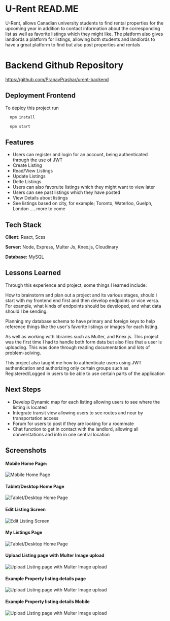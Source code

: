 
# U-Rent READ.ME

U-Rent, allows Canadian university students to find rental properties for the upcoming year in 
addition to contact information about the corresponding list as well as favorite listings which they might like. 
The platform also gives landlords a platform for listings, allowing both students and landlords to have a great 
platform to find but also post properties and rentals

# Backend Github Repository

https://github.com/PranavPrashar/urent-backend




## Deployment Frontend

To deploy this project run

```bash
  npm install
```

```bash
  npm start
```


## Features

- Users can register and login for an account, being authenticated through the use of JWT
- Create Listing
- Read/View Listings
- Update Listings
- Delte Listings
- Users can also favoruite listings which they might want to view later
- Users can see past listings which they have posted 
- View Details about listings
- See listings based on city, for example; Toronto, Waterloo, Guelph, London .....more to come



## Tech Stack

**Client:** React, Scss

**Server:** Node, Express, Multer Js, Knex.js, Cloudinary

**Database:** MySQL


## Lessons Learned

Through this experience and project, some things I learned include:

How to brainstorm and plan out a project and its various stages, should i start with my frontend end first and then develop endpoints or vice versa. For example, what kinds of endpoints should be developed, and what data should I be sending. 

Planning my database schema to have primary and foreign keys to help reference things like the user's favorite listings or images for each listing. 

As well as working with libraries such as Multer, and Knex.js. This project was the first time I had to handle both form data but also files that a user is uploading. This was done through reading documentation and lots of problem-solving. 

This project also taught me how to authenticate users using JWT authentication and authorizing only certain groups such as Registered/Logged in users to be able to use certain parts of the application 

## Next Steps
- Develop Dynamic map for each listing allowing users to see where the listing is located
- Integrate transit view allowing users to see routes and near by transportation access
- Forum for users to post if they are looking for a roommate 
- Chat function to get in contact with the landlord, allowing all converstations and info in one central location

## Screenshots
#### Mobile Home Page:
![Mobile Home Page](https://i.imgur.com/PFAcEQ7.png)
#### Tablet/Desktop Home Page
![Tablet/Desktop Home Page](https://i.imgur.com/xiO1L6z.png)


#### Edit Listing Screen
![Edit Listing Screen](https://i.imgur.com/tt3H4iS.png)
#### My Listings Page
![Tablet/Desktop Home Page](https://i.imgur.com/zgq7wp2.png)
#### Upload Listing page with Multer Image upload
![Upload Listing page with Multer Image upload](https://i.imgur.com/j0nv3ei.png)
#### Example Property listing details page
![Upload Listing page with Multer Image upload](https://i.imgur.com/KcGEkQS.png)


#### Example Property listing details Mobile
![Upload Listing page with Multer Image upload](https://i.imgur.com/dcDd0at.png)





